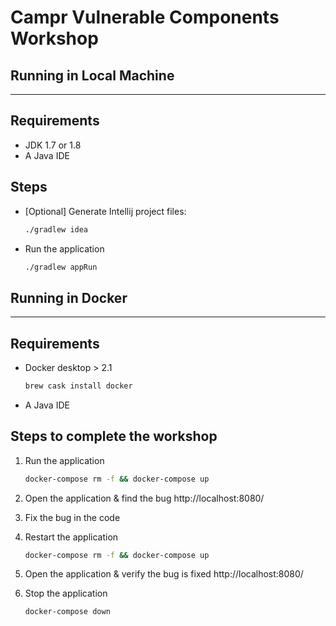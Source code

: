 # **Campr Vulnerable Components Workshop**

## **Running in Local Machine**

---

## Requirements

- JDK 1.7 or 1.8
- A Java IDE

## Steps

- [Optional] Generate Intellij project files:

  ```bash
  ./gradlew idea
  ```

- Run the application

  ```bash
  ./gradlew appRun
  ```

## **Running in Docker**

---

## Requirements

- Docker desktop > 2.1
  ```bash
  brew cask install docker
  ```
- A Java IDE

## Steps to complete the workshop

1. Run the application

   ```bash
   docker-compose rm -f && docker-compose up
   ```

2. Open the application & find the bug http://localhost:8080/

3. Fix the bug in the code

4. Restart the application
   ```bash
   docker-compose rm -f && docker-compose up
   ```
5. Open the application & verify the bug is fixed http://localhost:8080/

6. Stop the application
   ```bash
   docker-compose down
   ```
